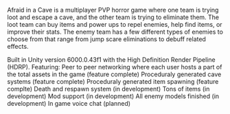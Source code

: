 Afraid in a Cave is a multiplayer PVP horror game where one team is trying loot and escape a cave, and the other team is trying to eliminate them.
The loot team can buy items and power ups to repel enemies, help find items, or improve their stats.
The enemy team has a few different types of enemies to choose from that range from jump scare eliminations to debuff related effects. 

Built in Unity version 6000.0.43f1 with the High Definition Render Pipeline (HDRP).
Featuring:
Peer to peer networking where each user hosts a part of the total assets in the game (feature complete)
Proceduraly generated cave systems (feature complete)
Proceduraly generated item spawning (feature complte)
Death and respawn system (in development)
Tons of items (in development) 
Mod support (in development)
All enemy models finished (in development)
In game voice chat (planned)
